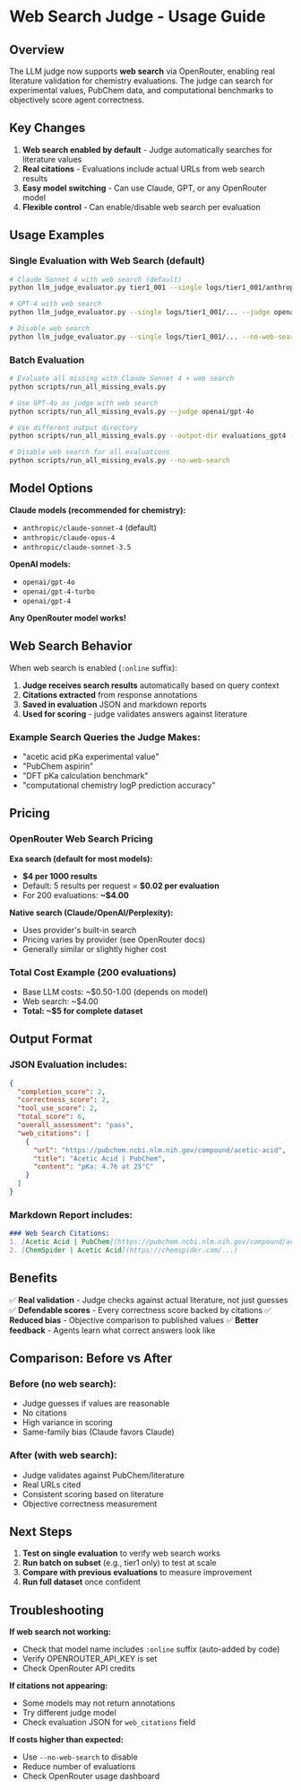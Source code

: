 # Web Search Judge - Usage Guide

## Overview

The LLM judge now supports **web search** via OpenRouter, enabling real literature validation for chemistry evaluations. The judge can search for experimental values, PubChem data, and computational benchmarks to objectively score agent correctness.

## Key Changes

1. **Web search enabled by default** - Judge automatically searches for literature values
2. **Real citations** - Evaluations include actual URLs from web search results
3. **Easy model switching** - Can use Claude, GPT, or any OpenRouter model
4. **Flexible control** - Can enable/disable web search per evaluation

## Usage Examples

### Single Evaluation with Web Search (default)

```bash
# Claude Sonnet 4 with web search (default)
python llm_judge_evaluator.py tier1_001 --single logs/tier1_001/anthropic_claude-sonnet-4/log.json

# GPT-4 with web search
python llm_judge_evaluator.py --single logs/tier1_001/... --judge openai/gpt-4

# Disable web search
python llm_judge_evaluator.py --single logs/tier1_001/... --no-web-search
```

### Batch Evaluation

```bash
# Evaluate all missing with Claude Sonnet 4 + web search
python scripts/run_all_missing_evals.py

# Use GPT-4o as judge with web search
python scripts/run_all_missing_evals.py --judge openai/gpt-4o

# Use different output directory
python scripts/run_all_missing_evals.py --output-dir evaluations_gpt4 --judge openai/gpt-4o

# Disable web search for all evaluations
python scripts/run_all_missing_evals.py --no-web-search
```

## Model Options

**Claude models (recommended for chemistry):**
- `anthropic/claude-sonnet-4` (default)
- `anthropic/claude-opus-4`
- `anthropic/claude-sonnet-3.5`

**OpenAI models:**
- `openai/gpt-4o`
- `openai/gpt-4-turbo`
- `openai/gpt-4`

**Any OpenRouter model works!**

## Web Search Behavior

When web search is enabled (`:online` suffix):

1. **Judge receives search results** automatically based on query context
2. **Citations extracted** from response annotations
3. **Saved in evaluation** JSON and markdown reports
4. **Used for scoring** - judge validates answers against literature

### Example Search Queries the Judge Makes:

- "acetic acid pKa experimental value"
- "PubChem aspirin"
- "DFT pKa calculation benchmark"
- "computational chemistry logP prediction accuracy"

## Pricing

### OpenRouter Web Search Pricing

**Exa search (default for most models):**
- **$4 per 1000 results**
- Default: 5 results per request = **$0.02 per evaluation**
- For 200 evaluations: **~$4.00**

**Native search (Claude/OpenAI/Perplexity):**
- Uses provider's built-in search
- Pricing varies by provider (see OpenRouter docs)
- Generally similar or slightly higher cost

### Total Cost Example (200 evaluations)

- Base LLM costs: ~$0.50-1.00 (depends on model)
- Web search: ~$4.00
- **Total: ~$5 for complete dataset**

## Output Format

### JSON Evaluation includes:

```json
{
  "completion_score": 2,
  "correctness_score": 2,
  "tool_use_score": 2,
  "total_score": 6,
  "overall_assessment": "pass",
  "web_citations": [
    {
      "url": "https://pubchem.ncbi.nlm.nih.gov/compound/acetic-acid",
      "title": "Acetic Acid | PubChem",
      "content": "pKa: 4.76 at 25°C"
    }
  ]
}
```

### Markdown Report includes:

```markdown
### Web Search Citations:
1. [Acetic Acid | PubChem](https://pubchem.ncbi.nlm.nih.gov/compound/acetic-acid)
2. [ChemSpider | Acetic Acid](https://chemspider.com/...)
```

## Benefits

✅ **Real validation** - Judge checks against actual literature, not just guesses
✅ **Defendable scores** - Every correctness score backed by citations
✅ **Reduced bias** - Objective comparison to published values
✅ **Better feedback** - Agents learn what correct answers look like

## Comparison: Before vs After

### Before (no web search):
- Judge guesses if values are reasonable
- No citations
- High variance in scoring
- Same-family bias (Claude favors Claude)

### After (with web search):
- Judge validates against PubChem/literature
- Real URLs cited
- Consistent scoring based on literature
- Objective correctness measurement

## Next Steps

1. **Test on single evaluation** to verify web search works
2. **Run batch on subset** (e.g., tier1 only) to test at scale
3. **Compare with previous evaluations** to measure improvement
4. **Run full dataset** once confident

## Troubleshooting

**If web search not working:**
- Check that model name includes `:online` suffix (auto-added by code)
- Verify OPENROUTER_API_KEY is set
- Check OpenRouter API credits

**If citations not appearing:**
- Some models may not return annotations
- Try different judge model
- Check evaluation JSON for `web_citations` field

**If costs higher than expected:**
- Use `--no-web-search` to disable
- Reduce number of evaluations
- Check OpenRouter usage dashboard
